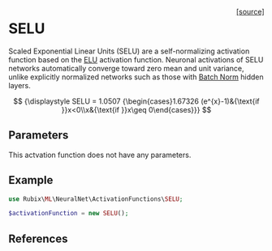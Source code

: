 <span style="float:right;"><a href="https://github.com/RubixML/ML/blob/master/src/NeuralNet/ActivationFunctions/SELU.php">[source]</a></span>

# SELU
Scaled Exponential Linear Units (SELU) are a self-normalizing activation function based on the [ELU](#elu) activation function. Neuronal activations of SELU networks automatically converge toward zero mean and unit variance, unlike explicitly normalized networks such as those with [Batch Norm](#batch-norm) hidden layers.

$$
{\displaystyle SELU = 1.0507 {\begin{cases}1.67326 (e^{x}-1)&{\text{if }}x<0\\x&{\text{if }}x\geq 0\end{cases}}}
$$

## Parameters
This actvation function does not have any parameters.

## Example
```php
use Rubix\ML\NeuralNet\ActivationFunctions\SELU;

$activationFunction = new SELU();
```

## References
[^1]: G. Klambauer et al. (2017). Self-Normalizing Neural Networks.
